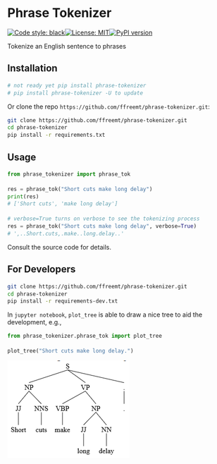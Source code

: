 # Phrase Tokenizer
[![Code style: black](https://img.shields.io/badge/code%20style-black-000000.svg)](https://github.com/psf/black)[![License: MIT](https://img.shields.io/badge/License-MIT-yellow.svg)](https://opensource.org/licenses/MIT)[![PyPI version](https://badge.fury.io/py/phrase-tokenizer.svg)](https://badge.fury.io/py/phrase-tokenizer)

Tokenize an English sentence to phrases

## Installation

```bash
# not ready yet pip install phrase-tokenizer
# pip install phrase-tokenizer -U to update
```

Or clone the repo `https://github.com/ffreemt/phrase-tokenizer.git`:

```bash
git clone https://github.com/ffreemt/phrase-tokenizer.git
cd phrase-tokenizer
pip install -r requirements.txt
```

## Usage

```python
from phrase_tokenizer import phrase_tok

res = phrase_tok("Short cuts make long delay")
print(res)
# ['Short cuts', 'make long delay']

# verbose=True turns on verbose to see the tokenizing process
res = phrase_tok("Short cuts make long delay", verbose=True)
# ',..Short.cuts,.make..long.delay..'
```

Consult the source code for details.

## For Developers

```bash
git clone https://github.com/ffreemt/phrase-tokenizer.git
cd phrase-tokenizer
pip install -r requirements-dev.txt
```

In `jupyter notebook`, ``plot_tree`` is able to draw a nice tree to aid the development, e.g.,

```python
from phrase_tokenizer.phrase_tok import plot_tree

plot_tree("Short cuts make long delay.")
```

![img](https://github.com/ffreemt/phrase-tokenizer/blob/master/img/short_cuts.png?raw=true)


